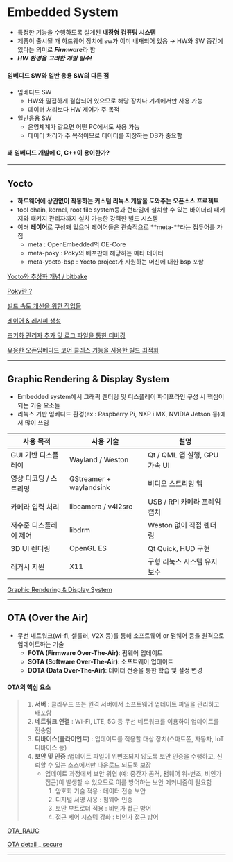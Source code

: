 # Embedded System
- 특정한 기능을 수행하도록 설계된 **내장형 컴퓨팅 시스템**
- 제품이 출시될 때 하드웨어 장치에 sw가 이미 내재되어 있음 &rarr; HW와 SW 중간에 있다는 의미로 ***Firmware***라 함
- ***HW 환경을 고려한 개발 필수!*** 

#### 임베디드 SW와 일반 응용 SW의 다른 점
- 임베디드 SW
     - HW와 밀접하게 결합되어 있으므로 해당 장치나 기계에서만 사용 가능
     - 데이터 처리보다 HW 제어가 주 목적
- 일반응용 SW
     - 운영체계가 같으면 어떤 PC에서도 사용 가능
     - 데이터 처리가 주 목적이므로 데이터를 저장하는 DB가 중요함

#### 왜 임베디드 개발에 C, C++이 용이한가?

---
## Yocto
- **하드웨어에 상관없이 작동하는 커스텀 리눅스 개발을 도와주는 오픈소스 프로젝트**
- tool chain, kernel, root file system등과 런타임에 설치할 수 있는 바이너리 패키지와 패키지 관리자까지 설치 가능한 강력한 빌드 시스템
- 여러 **레이어**로 구성돼 있으며 레이어들은 관습적으로 **meta-**라는 접두어를 가짐
     - meta : OpenEmbedded의 OE-Core
     - meta-poky : Poky의 배포판에 해당하는 메타 데이터
     - meta-yocto-bsp : Yocto project가 지원하는 머신에 대한 bsp 포함

[Yocto와 추상화 개념 / bitbake](./Yocto/About_Yocto_bitbake.md)

[Poky란 ?](./Yocto/Poky.md)

[빌드 속도 개선을 위한 작업들](./Yocto/Tasks_for_improve_build_speed.md)

[레이어 & 레시피 생성](./Yocto/Create_layer_recipe.md)

[초기화 관리자 추가 및 로그 파일을 통한 디버깅](./Yocto/Add_initial_manager_debugging_through_logfile.md)

[유용한 오픈임베디드 코어 클래스 기능을 사용한 빌드 최적화](./Yocto/Optimize_build_using_openembedded_core_class.md)

---
## Graphic Rendering & Display System
- Embedded system에서 그래픽 렌더링 및 디스플레이 파이프라인 구성 시 핵심이 되는 기술 요소들
- 리눅스 기반 임베디드 환경(ex : Raspberry Pi, NXP i.MX, NVIDIA Jetson 등)에서 많이 쓰임

|사용 목적|사용 기술|설명|
|---|---|---|
|GUI 기반 디스플레이|Wayland / Weston|Qt / QML 앱 실행, GPU 가속 UI|
|영상 디코딩 / 스트리밍|GStreamer + waylandsink|비디오 스트리밍 앱|
|카메라 입력 처리|libcamera / v4l2src|USB / RPi 카메라 프레임 캡처|
|저수준 디스플레이 제어|libdrm|Weston 없이 직접 렌더링|
|3D UI 렌더링|OpenGL ES|Qt Quick, HUD 구현|
|레거시 지원|X11|구형 리눅스 시스템 유지보수|

[Graphic Rendering & Display System](./Graphic_rendering&Display/Graphic_Rendering_Display_System.md)

---
## OTA (Over the Air)
- 무선 네트워크(wi-fi, 셀룰러, V2X 등)를 통해 소프트웨어 or 펌웨어 등을 원격으로 업데이트하는 기술
    - **FOTA (Firmware Over-The-Air)**: 펌웨어 업데이트
    - **SOTA (Software Over-The-Air)**: 소프트웨어 업데이트
    - **DOTA (Data Over-The-Air)**: 데이터 전송을 통한 학습 및 설정 변경
 
#### OTA의 핵심 요소
> 1. **서버** : 클라우드 또는 원격 서버에서 소프트웨어 업데이트 파일을 관리하고 배포함
> 2. **네트워크 연결** : Wi-Fi, LTE, 5G 등 무선 네트워크를 이용하여 업데이트를 전송함
> 3. **디바이스(클라이언트)** : 업데이트를 적용할 대상 장치(스마트폰, 자동차, IoT 디바이스 등)
> 4. **보안 및 인증** :업데이트 파일이 위변조되지 않도록 보안 인증을 수행하고, 신뢰할 수 있는 소스에서만 다운로드 되도록 보장
>     - 업데이트 과정에서 보안 위협 (예: 중간자 공격, 펌웨어 위-변조, 비인가 접근)이 발생할 수 있으므로 이를 방어하는 보안 메커니즘이 필요함
>       1. 암호화 기술 적용 : 데이터 전송 보안
>       2. 디지털 서명 사용 : 펌웨어 인증
>       3. 보안 부트로더 적용 : 비인가 접근 방어
>       4. 접근 제어 시스템 강화 : 비인가 접근 방어

[OTA_RAUC](./OTA/RAUC.md)

[OTA detail _ secure](./OTA/OTA.md)

---